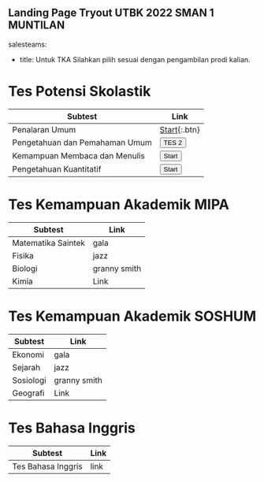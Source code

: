 ## Landing Page Tryout UTBK 2022 SMAN 1 MUNTILAN


salesteams:
- title: Untuk TKA Silahkan pilih sesuai dengan pengambilan prodi kalian.


# Tes Potensi Skolastik

| Subtest | Link |
|-------|--------|
| Penalaran Umum | [Start](http://www.google.com){:.btn}| 
| Pengetahuan dan Pemahaman Umum |<button name="button" onclick="http://www.google.com">TES 2</button> |
| Kemampuan Membaca dan Menulis | <button name="button" onclick="http://www.google.com">Start</button> |
| Pengetahuan Kuantitatif | <button name="button" onclick="http://www.google.com">Start</button> |


# Tes Kemampuan Akademik MIPA

| Subtest | Link |
|-------|--------|
| Matematika Saintek| gala | 
| Fisika | jazz |
| Biologi | granny smith |
| Kimia | Link |

# Tes Kemampuan Akademik SOSHUM

| Subtest | Link |
|-------|--------|
| Ekonomi | gala | 
| Sejarah | jazz |
| Sosiologi | granny smith |
| Geografi | Link |

# Tes Bahasa Inggris

| Subtest | Link |
|-------|--------|
| Tes Bahasa Inggris | link | 
